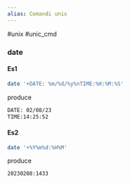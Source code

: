 ```yaml
---
alias: Comandi unix
---
```

#unix #unic_cmd

### date

#### Es1
```sh
date '+DATE: %m/%d/%y%nTIME:%H:%M:%S'
```
 produce
```sh
DATE: 02/08/23
TIME:14:25:52
```
 
#### Es2
```sh
date '+%Y%m%d:%H%M'
```
 produce
```sh
20230208:1433
```
 
